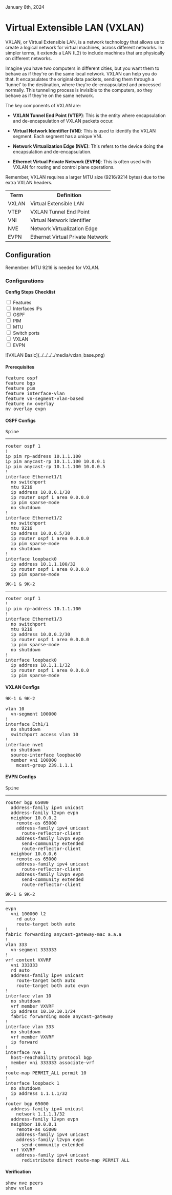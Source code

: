 <div style="margin-bottom: 2ch;text-transform: none;">
January 8th, 2024</div>

# Virtual Extensible LAN (VXLAN)

VXLAN, or Virtual Extensible LAN, is a network technology that allows us to create a logical network for virtual machines, across different networks. In simpler terms, it extends a LAN (L2) to include machines that are physically on different networks.

Imagine you have two computers in different cities, but you want them to behave as if they're on the same local network. VXLAN can help you do that. It encapsulates the original data packets, sending them through a 'tunnel' to the destination, where they're de-encapsulated and processed normally. This tunneling process is invisible to the computers, so they behave as if they're on the same network.

The key components of VXLAN are:

- **VXLAN Tunnel End Point (VTEP)**: This is the entity where encapsulation and de-encapsulation of VXLAN packets occur.

- **Virtual Network Identifier (VNI)**: This is used to identify the VXLAN segment. Each segment has a unique VNI.

- **Network Virtualization Edge (NVE)**: This refers to the device doing the encapsulation and de-encapsulation.

- **Ethernet Virtual Private Network (EVPN)**: This is often used with VXLAN for routing and control plane operations.

Remember, VXLAN requires a larger MTU size (9216/9214 bytes) due to the extra VXLAN headers.

<table>
  <tr>
    <th>Term</th>
    <th>Definition</th>
  </tr>
  <tr>
    <td>VXLAN</td>
    <td>Virtual Extensible LAN</td>
  </tr>
  <tr>
    <td>VTEP</td>
    <td>VXLAN Tunnel End Point</td>
  </tr>
  <tr>
    <td>VNI</td>
    <td>Virtual Network Identifier</td>
  </tr>
  <tr>
    <td>NVE</td>
    <td>Network Virtualization Edge</td>
  </tr>
  <tr>
    <td>EVPN</td>
    <td>Ethernet Virtual Private Network</td>
  </tr>
</table>

## Configuration

Remember: MTU 9216 is needed for VXLAN.

### Configurations

**Config Steps Checklist**

<form action="">
  <input type="checkbox" id="option1" name="option1" value="Option1">
  <label for="option1">Features</label><br>
  <input type="checkbox" id="option2" name="option2" value="Option2">
  <label for="option2">Interfaces IPs</label><br>
  <input type="checkbox" id="option3" name="option3" value="Option3">
  <label for="option3">OSPF</label><br>
  <input type="checkbox" id="option3" name="option3" value="Option3">
  <label for="option3">PIM</label><br>
  <input type="checkbox" id="option3" name="option3" value="Option3">
  <label for="option3">MTU</label><br>
  <input type="checkbox" id="option3" name="option3" value="Option3">
  <label for="option3">Switch ports</label><br>
  <input type="checkbox" id="option3" name="option3" value="Option3">
  <label for="option3">VXLAN</label><br>
  <input type="checkbox" id="option3" name="option3" value="Option3">
  <label for="option3">EVPN</label><br>
</form>

<main>![VXLAN Basic](../../../../media/vxlan_base.png)</main>

#### Prerequisites

<pre>
feature ospf
feature bgp
feature pim
feature interface-vlan
feature vn-segment-vlan-based
feature nv overlay
nv overlay evpn
</pre>

#### OSPF Configs

<pre>
<span>Spine</span>
<hr>router ospf 1
!
ip pim rp-address 10.1.1.100
ip pim anycast-rp 10.1.1.100 10.0.0.1
ip pim anycast-rp 10.1.1.100 10.0.0.5
!
interface Ethernet1/1
  no switchport
  mtu 9216
  ip address 10.0.0.1/30
  ip router ospf 1 area 0.0.0.0
  ip pim sparse-mode
  no shutdown
!
interface Ethernet1/2
  no switchport
  mtu 9216
  ip address 10.0.0.5/30
  ip router ospf 1 area 0.0.0.0
  ip pim sparse-mode
  no shutdown
!
interface loopback0
  ip address 10.1.1.100/32
  ip router ospf 1 area 0.0.0.0
  ip pim sparse-mode
</pre>

<pre>
<span>9K-1 & 9K-2</span>
<hr>router ospf 1
!
ip pim rp-address 10.1.1.100
!
interface Ethernet1/3
  no switchport
  mtu 9216
  ip address 10.0.0.2/30
  ip router ospf 1 area 0.0.0.0
  ip pim sparse-mode
  no shutdown
!
interface loopback0
  ip address 10.1.1.1/32
  ip router ospf 1 area 0.0.0.0
  ip pim sparse-mode
</pre>

#### VXLAN Configs

<pre>
<span>9K-1 & 9K-2</span>
<br>vlan 10
  vn-segment 100000
!
interface Eth1/1
  no shutdown
  switchport access vlan 10
!
interface nve1
  no shutdown
  source-interface loopback0
  member vni 100000
    mcast-group 239.1.1.1
</pre>

#### EVPN Configs

<pre>
<span>Spine</span>
<hr>router bgp 65000
  address-family ipv4 unicast
  address-family l2vpn evpn
  neighbor 10.0.0.2
    remote-as 65000
    address-family ipv4 unicast
      route-reflector-client
    address-family l2vpn evpn
      send-community extended
      route-reflector-client
  neighbor 10.0.0.6
    remote-as 65000
    address-family ipv4 unicast
      route-reflector-client
    address-family l2vpn evpn
      send-community extended
      route-reflector-client
</pre>

<pre>
<span>9K-1 & 9K-2</span>
<hr>evpn
  vni 100000 l2
    rd auto
    route-target both auto
!
fabric forwarding anycast-gateway-mac a.a.a
!
vlan 333
  vn-segment 333333
!
vrf context VXVRF
  vni 333333
  rd auto
  address-family ipv4 unicast
    route-target both auto
    route-target both auto evpn
!
interface vlan 10
  no shutdown
  vrf member VXVRF
  ip address 10.10.10.1/24
  fabric forwarding mode anycast-gateway
!
interface vlan 333
  no shutdown
  vrf member VXVRF
  ip forward
!
interface nve 1
  host-reachability protocol bgp
  member vni 333333 associate-vrf
!
route-map PERMIT_ALL permit 10
!
interface loopback 1
  no shutdown
  ip address 1.1.1.1/32
!
router bgp 65000
  address-family ipv4 unicast
    network 1.1.1.1/32
  address-family l2vpn evpn
  neighbor 10.0.0.1
    remote-as 65000
    address-family ipv4 unicast
    address-family l2vpn evpn
      send-community extended
  vrf VXVRF
    address-family ipv4 unicast
      redistribute direct route-map PERMIT_ALL
</pre>

#### Verification

<pre>
show nve peers
show vxlan
</pre>

